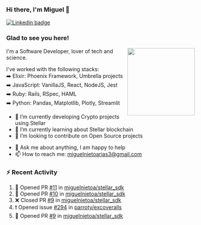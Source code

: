 ### Hi there, I'm Miguel 👋

<a href="https://linkedin.com/in/miguelnietoa/" target="_blank" rel="noopener noreferrer">
  <img src="https://img.shields.io/badge/-LinkedIn-0e76a8?style=flat-square&logo=Linkedin&logoColor=white" alt="Linkedin badge">
</a>
<!-- [![Website Badge](https://img.shields.io/badge/Website-3b5998?style=flat-square&logo=google-chrome&logoColor=white)](#notavailablenow#) 

<img src="https://i.imgur.com/tbrLrt5.gif" width=400 alt="Coding GIF" align="right"/>
-->


### Glad to see you here!
<a href="https://github.com/miguelnietoa"><img src="https://github-readme-stats.vercel.app/api?username=miguelnietoa&show_icons=true&hide_border=true&count_private=true&include_all_commits=true&theme=tokyonight" height="180em" align="right"/></a>
I'm a Software Developer, lover of tech and science. 

I've worked with the following stacks:\
➡️ Elixir: Phoenix Framework, Umbrella projects\
➡️ JavaScript: VanillaJS, React, NodeJS, Jest\
➡️ Ruby: Rails, RSpec, HAML\
➡️ Python: Pandas, Matplotlib, Plotly, Streamlit

- 🔭 I’m currently developing Crypto projects using Stellar
- 🌱 I’m currently learning about Stellar blockchain
- 👯 I’m looking to contribute on Open Source projects
<!-- 
- 😄 I just finished a Machine Learning course! 
- 🤔 I’m looking for help with ...
-->
- 💬 Ask me about anything, I am happy to help
- 📫 How to reach me: miguelnietoarias3@gmail.com

### ⚡ Recent Activity

<!--START_SECTION:activity-->
1. 💪 Opened PR [#11](https://github.com/miguelnietoa/stellar_sdk/pull/11) in [miguelnietoa/stellar_sdk](https://github.com/miguelnietoa/stellar_sdk)
2. 💪 Opened PR [#10](https://github.com/miguelnietoa/stellar_sdk/pull/10) in [miguelnietoa/stellar_sdk](https://github.com/miguelnietoa/stellar_sdk)
3. ❌ Closed PR [#9](https://github.com/miguelnietoa/stellar_sdk/pull/9) in [miguelnietoa/stellar_sdk](https://github.com/miguelnietoa/stellar_sdk)
4. ❗️ Opened issue [#294](https://github.com/parroty/excoveralls/issues/294) in [parroty/excoveralls](https://github.com/parroty/excoveralls)
5. 💪 Opened PR [#9](https://github.com/miguelnietoa/stellar_sdk/pull/9) in [miguelnietoa/stellar_sdk](https://github.com/miguelnietoa/stellar_sdk)
<!--END_SECTION:activity-->
